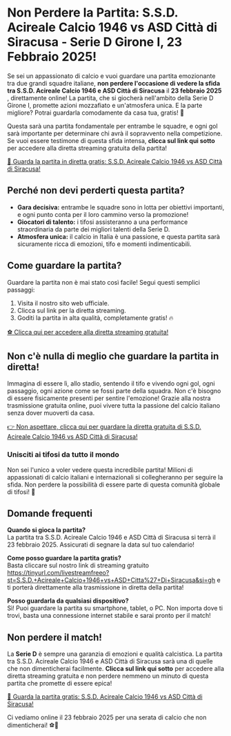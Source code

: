 # Non Perdere la Partita: S.S.D. Acireale Calcio 1946 vs ASD Città di Siracusa - Serie D Girone I, 23 Febbraio 2025!

Se sei un appassionato di calcio e vuoi guardare una partita emozionante tra due grandi squadre italiane, **non perdere l'occasione di vedere la sfida tra S.S.D. Acireale Calcio 1946 e ASD Città di Siracusa** il **23 febbraio 2025** , direttamente online! La partita, che si giocherà nell'ambito della Serie D Girone I, promette azioni mozzafiato e un'atmosfera unica. E la parte migliore? Potrai guardarla comodamente da casa tua, gratis! 🚀

Questa sarà una partita fondamentale per entrambe le squadre, e ogni gol sarà importante per determinare chi avrà il sopravvento nella competizione. Se vuoi essere testimone di questa sfida intensa, **clicca sul link qui sotto** per accedere alla diretta streaming gratuita della partita!

[🎥 Guarda la partita in diretta gratis: S.S.D. Acireale Calcio 1946 vs ASD Città di Siracusa!](https://tinyurl.com/livestreamfreeo?st=S.S.D.+Acireale+Calcio+1946+vs+ASD+Citta%27+Di+Siracusa&si=gh)

## Perché non devi perderti questa partita?

- **Gara decisiva:** entrambe le squadre sono in lotta per obiettivi importanti, e ogni punto conta per il loro cammino verso la promozione!
- **Giocatori di talento:** i tifosi assisteranno a una performance straordinaria da parte dei migliori talenti della Serie D.
- **Atmosfera unica:** il calcio in Italia è una passione, e questa partita sarà sicuramente ricca di emozioni, tifo e momenti indimenticabili.

## Come guardare la partita?

Guardare la partita non è mai stato così facile! Segui questi semplici passaggi:

1. Visita il nostro sito web ufficiale.
2. Clicca sul link per la diretta streaming.
3. Goditi la partita in alta qualità, completamente gratis! 🔥

[⚽ Clicca qui per accedere alla diretta streaming gratuita!](https://tinyurl.com/livestreamfreeo?st=S.S.D.+Acireale+Calcio+1946+vs+ASD+Citta%27+Di+Siracusa&si=gh)

## Non c'è nulla di meglio che guardare la partita in diretta!

Immagina di essere lì, allo stadio, sentendo il tifo e vivendo ogni gol, ogni passaggio, ogni azione come se fossi parte della squadra. Non c'è bisogno di essere fisicamente presenti per sentire l'emozione! Grazie alla nostra trasmissione gratuita online, puoi vivere tutta la passione del calcio italiano senza dover muoverti da casa.

[👉 Non aspettare, clicca qui per guardare la diretta gratuita di S.S.D. Acireale Calcio 1946 vs ASD Città di Siracusa!](https://tinyurl.com/livestreamfreeo?st=S.S.D.+Acireale+Calcio+1946+vs+ASD+Citta%27+Di+Siracusa&si=gh)

### Unisciti ai tifosi da tutto il mondo

Non sei l'unico a voler vedere questa incredibile partita! Milioni di appassionati di calcio italiani e internazionali si collegheranno per seguire la sfida. Non perdere la possibilità di essere parte di questa comunità globale di tifosi! 💬

## Domande frequenti

**Quando si gioca la partita?**  
La partita tra S.S.D. Acireale Calcio 1946 e ASD Città di Siracusa si terrà il 23 febbraio 2025. Assicurati di segnare la data sul tuo calendario!

**Come posso guardare la partita gratis?**  
Basta cliccare sul nostro link di streaming gratuito https://tinyurl.com/livestreamfreeo?st=S.S.D.+Acireale+Calcio+1946+vs+ASD+Citta%27+Di+Siracusa&si=gh e ti porterà direttamente alla trasmissione in diretta della partita!

**Posso guardarla da qualsiasi dispositivo?**  
Sì! Puoi guardare la partita su smartphone, tablet, o PC. Non importa dove ti trovi, basta una connessione internet stabile e sarai pronto per il match!

## Non perdere il match!

La **Serie D** è sempre una garanzia di emozioni e qualità calcistica. La partita tra S.S.D. Acireale Calcio 1946 e ASD Città di Siracusa sarà una di quelle che non dimenticherai facilmente. **Clicca sul link qui sotto** per accedere alla diretta streaming gratuita e non perdere nemmeno un minuto di questa partita che promette di essere epica!

[🎯 Guarda la partita gratis: S.S.D. Acireale Calcio 1946 vs ASD Città di Siracusa!](https://tinyurl.com/livestreamfreeo?st=S.S.D.+Acireale+Calcio+1946+vs+ASD+Citta%27+Di+Siracusa&si=gh)

Ci vediamo online il 23 febbraio 2025 per una serata di calcio che non dimenticherai! ⚽🎉
